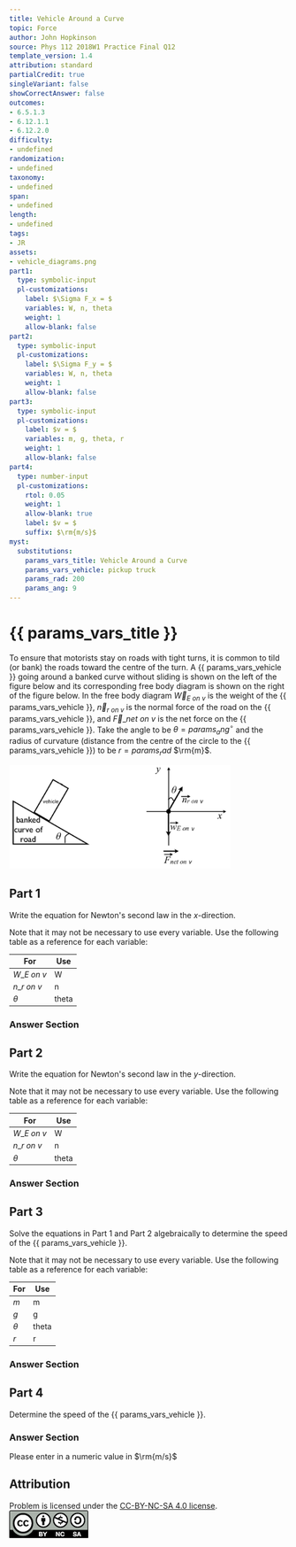 ```yaml
---
title: Vehicle Around a Curve
topic: Force
author: John Hopkinson
source: Phys 112 2018W1 Practice Final Q12
template_version: 1.4
attribution: standard
partialCredit: true
singleVariant: false
showCorrectAnswer: false
outcomes:
- 6.5.1.3
- 6.12.1.1
- 6.12.2.0
difficulty:
- undefined
randomization:
- undefined
taxonomy:
- undefined
span:
- undefined
length:
- undefined
tags:
- JR
assets:
- vehicle_diagrams.png
part1:
  type: symbolic-input
  pl-customizations:
    label: $\Sigma F_x = $
    variables: W, n, theta
    weight: 1
    allow-blank: false
part2:
  type: symbolic-input
  pl-customizations:
    label: $\Sigma F_y = $
    variables: W, n, theta
    weight: 1
    allow-blank: false
part3:
  type: symbolic-input
  pl-customizations:
    label: $v = $
    variables: m, g, theta, r
    weight: 1
    allow-blank: false
part4:
  type: number-input
  pl-customizations:
    rtol: 0.05
    weight: 1
    allow-blank: true
    label: $v = $
    suffix: $\rm{m/s}$
myst:
  substitutions:
    params_vars_title: Vehicle Around a Curve
    params_vars_vehicle: pickup truck
    params_rad: 200
    params_ang: 9
---
```

# {{ params_vars_title }}
To ensure that motorists stay on roads with tight turns, it is common to tild (or bank) the roads toward the centre of the turn. A {{ params_vars_vehicle }} going around a banked curve without sliding is shown on the left of the figure below and its corresponding free body diagram is shown on the right of the figure below. In the free body diagram $\vec{W}_{\textit{E on v}}$ is the weight of the {{ params_vars_vehicle }}, $\vec{n}_{\textit{r on v}}$ is the normal force of the road on the {{ params_vars_vehicle }}, and $\vec{F}\_{\textit{net on v}}$ is the net force on the {{ params_vars_vehicle }}. Take the angle to be $\theta = {{ params_ang }}^\circ$ and the radius of curvature (distance from the centre of the circle to the {{ params_vars_vehicle }}) to be $r = {{ params_rad }}$ $\rm{m}$.

<img src="vehicle_diagrams.png" alt="On the left is an image showing a vehicle on a banked curved road. The image shows the back of the vehicle and a cross section of the banked road. The road is banked to the right and makes an angle of theta with the horizontal. On the right is an image of the free body diagram associated with the vehicle on the banked curved road. The normal force of the road on the vehicle makes an angle of theta with the positive y-axis and lies between the positive y-axis and the positive x-axis. The weight of the vehicle is along the negative y-axis. The net force on the vehicle is along the positive x-axis." width=400>

## Part 1

Write the equation for Newton's second law in the $x$-direction.

Note that it may not be necessary to use every variable. Use the following table as a reference for each variable:

| For                   | Use   |
|-----------------------|-------|
| $W\_{\textit{E on v}}$ | W     |
| $n\_{\textit{r on v}}$ | n     |
| $\theta$              | theta |

### Answer Section

## Part 2

Write the equation for Newton's second law in the $y$-direction.

Note that it may not be necessary to use every variable. Use the following table as a reference for each variable:

| For                   | Use   |
|-----------------------|-------|
| $W\_{\textit{E on v}}$ | W     |
| $n\_{\textit{r on v}}$ | n     |
| $\theta$              | theta |

### Answer Section

## Part 3

Solve the equations in Part 1 and Part 2 algebraically to determine the speed of the {{ params_vars_vehicle }}.

Note that it may not be necessary to use every variable. Use the following table as a reference for each variable:

| For      | Use   |
|----------|-------|
| $m$      | m     |
| $g$      | g     |
| $\theta$ | theta |
| $r$      | r     |

### Answer Section

## Part 4

Determine the speed of the {{ params_vars_vehicle }}.

### Answer Section

Please enter in a numeric value in $\rm{m/s}$

## Attribution

Problem is licensed under the [CC-BY-NC-SA 4.0 license](https://creativecommons.org/licenses/by-nc-sa/4.0/).<br> ![The Creative Commons 4.0 license requiring attribution-BY, non-commercial-NC, and share-alike-SA license.](https://raw.githubusercontent.com/firasm/bits/master/by-nc-sa.png)